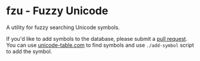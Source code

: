 # fzu - Fuzzy Unicode

A utility for fuzzy searching Unicode symbols.

If you'd like to add symbols to the database, please submit a [pull
request](https://github.com/tebeka/fzu/pulls). You can use
[unicode-table.com](https://unicode-table.com/en/) to find symbols and use
`./add-symbol` script to add the symbol.

